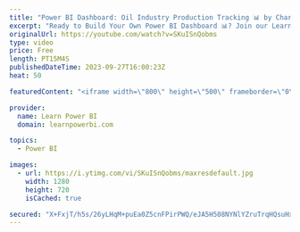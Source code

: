 ```yaml
---
title: "Power BI Dashboard: Oil Industry Production Tracking​ 📊 by Charl Marais"
excerpt: "Ready to Build Your Own Power BI Dashboard 📊? Join our LearnPowerBI Training Program 👉 https://www.learnpowerbi.com/training  ================================ #PowerBI #PowerBIHowTo #PowerBIPro  👉 FREE Power BI Step-by-Step Tutorial http://web.learnpowerbi.com/tutorial 👉 Download Accompanying PBIX"
originalUrl: https://youtube.com/watch?v=SKuISnQobms
type: video
price: Free
length: PT15M4S
publishedDateTime: 2023-09-27T16:00:23Z
heat: 50

featuredContent: "<iframe width=\"800\" height=\"500\" frameborder=\"0\" src=\"https://www.youtube.com/embed/SKuISnQobms\" allow=\"accelerometer; autoplay; encrypted-media; gyroscope; picture-in-picture\" allowfullscreen></iframe>"

provider:
  name: Learn Power BI
  domain: learnpowerbi.com

topics:
  - Power BI

images:
  - url: https://i.ytimg.com/vi/SKuISnQobms/maxresdefault.jpg
    width: 1280
    height: 720
    isCached: true

secured: "X+FxjT/h5s/26yLHqM+puEa0Z5cnFPirPWQ/eJA5H508NYNlYZruTrqHQsuHxHbuD45VPpxBFMKgZtrOBPfSWtw4SMSh9pNKPYoJi7GqHtAJoNmT1AwfbaCLYU4NcXTdRw0Vn6bTPL5NdeA0axt0OKZqDvsldnbPuimhXzqRp6wZZ7IEwragyWBVt1BPMXnkshlXuIisPP2YeWReDGTxzy9vuTVoFLPIGeevkLsto5MkqWUtZcjYkJrI4fO2b5ELKG+UaYg/n8ebpwgP3T1I2g+N6FvOknLGCfIWj/D0qQjzwM1Tdzn72VXrQL+t6bOHQWZIYivtp/zTVaQnkijPPjb0RCPwrNpf9F1edeGvIb0cxI/jETmWWMhap1L7xfB2n9pKDXN1wpjuMjdnVSTwi2jvXauDy8ng5SYOaPD+t1Y=;QtzUZMiMmtZ5gJS+Su6gJQ=="
---
```


